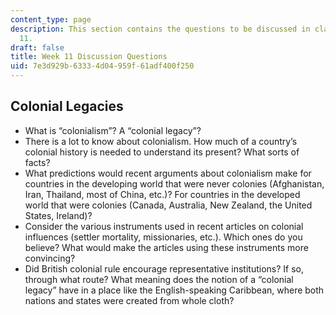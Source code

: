 ```yaml
---
content_type: page
description: This section contains the questions to be discussed in class during Week
  11.
draft: false
title: Week 11 Discussion Questions
uid: 7e3d929b-6333-4d04-959f-61adf400f250
---
```

## Colonial Legacies

- What is “colonialism”? A “colonial legacy”?
- There is a lot to know about colonialism. How much of a country’s colonial history is needed to understand its present? What sorts of facts?
- What predictions would recent arguments about colonialism make for countries in the developing world that were never colonies (Afghanistan, Iran, Thailand, most of China, etc.)? For countries in the developed world that were colonies (Canada, Australia, New Zealand, the United States, Ireland)?
- Consider the various instruments used in recent articles on colonial influences (settler mortality, missionaries, etc.). Which ones do you believe? What would make the articles using these instruments more convincing?
- Did British colonial rule encourage representative institutions? If so, through what route? What meaning does the notion of a “colonial legacy” have in a place like the English-speaking Caribbean, where both nations and states were created from whole cloth?